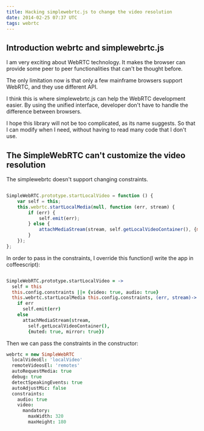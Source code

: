 ```yaml
---
title: Hacking simplewebrtc.js to change the video resolution
date: 2014-02-25 07:37 UTC
tags: webrtc
---
```


## Introduction webrtc and simplewebrtc.js
I am very exciting about WebRTC technology. It makes the browser can provide
some peer to peer functionalities that can't be thought before.

The only limitation now is that only a few mainframe browsers support WebRTC,
and they use different API.

I think this is where simplewebrtc.js can help the WebRTC development easier. By
using the unified interface, developer don't have to handle the difference
between browsers.

I hope this library will not be too complicated, as its
name suggests. So that I can modify when I need, without having to read many
code that I don't use.

## The SimpleWebRTC can't customize the video resolution
The simplewebrtc doesn't support changing constraints.

```js

SimpleWebRTC.prototype.startLocalVideo = function () {
    var self = this;
    this.webrtc.startLocalMedia(null, function (err, stream) {
        if (err) {
            self.emit(err);
        } else {
            attachMediaStream(stream, self.getLocalVideoContainer(), {muted: true, mirror: true});
        }
    });
};
```
In order to pass in the constraints, I override this function(I write the app
in coffeescript):

```coffeescript

SimpleWebRTC.prototype.startLocalVideo = ->
  self = this
  this.config.constraints ||= {video: true, audio: true}
  this.webrtc.startLocalMedia this.config.constraints, (err, stream)->
    if err
      self.emit(err)
    else
      attachMediaStream(stream,
        self.getLocalVideoContainer(),
        {muted: true, mirror: true})
```
Then we can pass the constraints in the constructor:

```coffeescript
webrtc = new SimpleWebRTC
  localVideoEl: 'localVideo'
  remoteVideosEl: 'remotes'
  autoRequestMedia: true
  debug: true
  detectSpeakingEvents: true
  autoAdjustMic: false
  constraints:
    audio: true
    video:
      mandatory:
        maxWidth: 320
        maxHeight: 180
```

